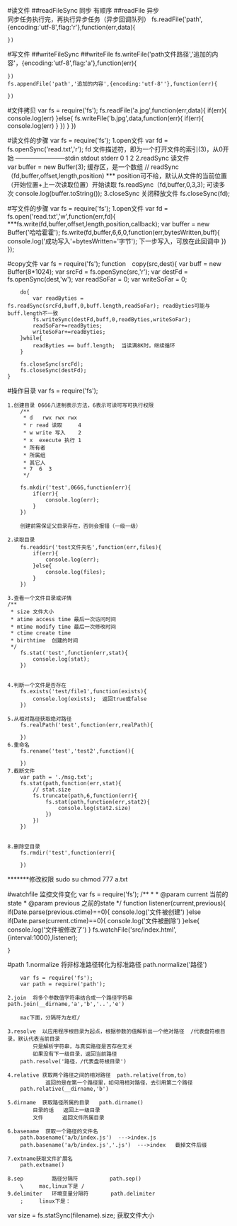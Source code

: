 #读文件
    ##readFileSync        同步  有顺序
    ##readFile            异步  
    同步任务执行完，再执行异步任务（异步回调队列）
    fs.readFile('path',{encoding:'utf-8',flag:'r'},function(err,data){

    })

#写文件
    ##writeFileSync
    ##writeFile
    fs.writeFile('path文件路径','追加的内容'，{encoding:'utf-8',flag:'a'},function(err){

    })
    fs.appendFile('path','追加的内容',{encoding:'utf-8''},function(err){

    })

#文件拷贝
    var fs = require('fs');
    fs.readFile('a.jpg',function(err,data){
        if(err){
            console.log(err)
        }else{
            fs.writeFile('b.jpg',data,function(err){
                if(err){
                    console.log(err)
                }
            })
        }
    })


#读文件的步骤
    var fs = require('fs');
    1.open文件
        var fd = fs.openSync('read.txt','r');
        fd 文件描述符，即为一个打开文件的索引(3)，从0开始    ————————stdin  stdout  stderr
                                                                    0       1      2
    2.readSync  读文件                                        
        var buffer = new Buffer(3);   缓存区，是一个数组
            // readSync（fd,buffer,offset,length,position)
            *** position可不给，默认从文件的当前位置（开始位置+上一次读取位置）开始读取
        fs.readSync（fd,buffer,0,3,3); 可读多次
        console.log(buffer.toString());
    3.closeSync  关闭释放文件
        fs.closeSync(fd);


#写文件的步骤
    var fs = require('fs');
    1.open文件
        var fd = fs.open('read.txt','w',function(err,fd){
            ***fs.write(fd,buffer,offset,length,position,callback);
            var buffer = new Buffer('哈哈霍霍');
            fs.write(fd,buffer,6,6,0,function(err,bytesWritten,buff){
                console.log('成功写入'+bytesWritten+'字节');
                下一步写入，可放在此回调中
            })
        });

#copy文件
    var fs = require('fs');
    function　copy(src,dest){
        var buff = new Buffer(8*1024);
        var srcFd = fs.openSync(src,'r');
        var destFd = fs.openSync(dest,'w');
        var readSoFar = 0;
        var writeSoFar = 0;

        do{
            var readByties = fs.readSync(srcFd,buff,0,buff.length,readSoFar); readByties可能与buff.length不一致
            fs.writeSync(destFd,buff,0,readByties,writeSoFar);
            readSoFar+=readByties;
            writeSoFar+=readByties;
        }while{
            readByties == buff.length;  当读满8K时，继续循环
        }

        fs.closeSync(srcFd);
        fs.closeSync(destFd);
    }


#操作目录
    var fs = require('fs');

    1.创建目录 0666八进制表示方法，6表示可读可写可执行权限
        /**
         * d   rwx rwx rwx
         * r read 读取     4
         * w write 写入    2
         * x  execute 执行 1
         * 所有者
         * 所属组
         * 其它人
         * 7  6  3
         */

        fs.mkdir('test',0666,function(err){
            if(err){
                console.log(err);
            }
        })

        创建前需保证父目录存在，否则会报错（一级一级）

    2.读取目录
        fs.readdir('test文件夹名',function(err,files){
            if(err){
                console.log(err);
            }else{
                console.log(files);
            }
        })

    3.查看一个文件目录或详情
    /**
     * size 文件大小
     * atime access time 最后一次访问时间
     * mtime modify time 最后一次修改时间
     * ctime create time
     * birthtime  创建的时间
     */
        fs.stat('test',function(err,stat){
            console.log(stat);
        })


    4.判断一个文件是否存在
        fs.exists('test/file1',function(exists){
            console.log(exists);  返回true或false
        })

    5.从相对路径获取绝对路径
        fs.realPath('test',function(err,realPath){

        })
    6.重命名
        fs.rename('test','test2',function(){

        })
    7.截断文件
        var path = './msg.txt';
        fs.stat(path,function(err,stat){
            // stat.size
            fs.truncate(path,6,function(err){
                fs.stat(path,function(err,stat2){
                    console.log(stat2.size)
                })
            })
        })


    8.删除空目录
        fs.rmdir('test',function(err){

        })


*******修改权限
        sudo su
        chmod 777 a.txt


#watchfile 监控文件变化
    var fs = require('fs');
    /**
     *
     * @param current 当前的state
     * @param previous 之前的state
     */
    function listener(current,previous){
        if(Date.parse(previous.ctime)==0){
            console.log('文件被创建')
        }else if(Date.parse(current.ctime)==0){
            console.log('文件被删除')
        }else{
            console.log('文件被修改了')
        }
        fs.watchFile('src/index.html',{interval:1000},listener);

    }

#path
    1.normalize 将非标准路径转化为标准路径  path.normalize('路径')

        var fs = require('fs');
        var path = require('path');

    2.join  将多个参数值字符串结合成一个路径字符串  path.join(__dirname,'a','b','..','e')

        mac下面，分隔符为左杠/

    3.resolve  以应用程序根目录为起点，根据参数的值解析出一个绝对路径  /代表盘符根目录，默认代表当前目录
            只是解析字符串，与真实路径是否存在无关
            如果没有下一级目录，返回当前路径
        path.resolve('路径，/代表盘符根目录')

    4.relative 获取两个路径之间的相对路径  path.relative(from,to)
                返回的是在第一个路径里，如何用相对路径，去引用第二个路径
        path.relative(__dirname,'b')

    5.dirname  获取路径所属的目录   path.dirname()
            目录的话   返回上一级目录
            文件      返回文件所属目录

    6.basename  获取一个路径的文件名  
        path.basename('a/b/index.js')  --->index.js
        path.basename('a/b/index.js','.js')  --->index   截掉文件后缀

    7.extname获取文件扩展名    
        path.extname()

    8.sep         路径分隔符          path.sep()
        \     mac,linux下是 /
    9.delimiter   环境变量分隔符       path.delimiter
        ;     linux下是：


var size = fs.statSync(filename).size;  获取文件大小
